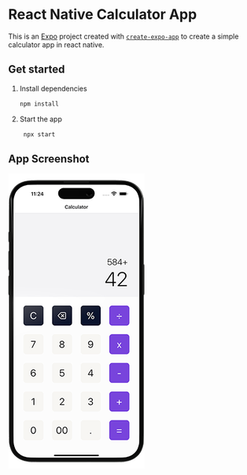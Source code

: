 # React Native Calculator App

This is an [Expo](https://expo.dev) project created with [`create-expo-app`](https://www.npmjs.com/package/create-expo-app) to create a simple calculator app in react native.

## Get started

1. Install dependencies

   ```bash
   npm install
   ```

2. Start the app

   ```bash
    npx start
   ```

## App Screenshot

![React Native Calculator App](./iphone-calculator.png)
